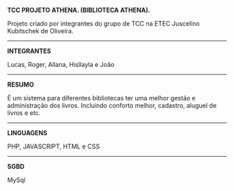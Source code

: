 **TCC PROJETO ATHENA. (BIBLIOTECA ATHENA).**

Projeto criado por integrantes do grupo de TCC na ETEC Juscelino Kubitschek de Oliveira.
<hr>

**INTEGRANTES**

Lucas,
Roger,
Allana,
Hisllayla e
João  
<hr>

**RESUMO**

É um sistema para diferentes bibliotecas ter uma melhor gestão e administração dos livros. Incluindo conforto melhor, cadastro, aluguel de livros e etc.
<hr>

**LINGUAGENS**

PHP,
JAVASCRIPT,
HTML e
CSS
<hr>

**SGBD**

MySql
